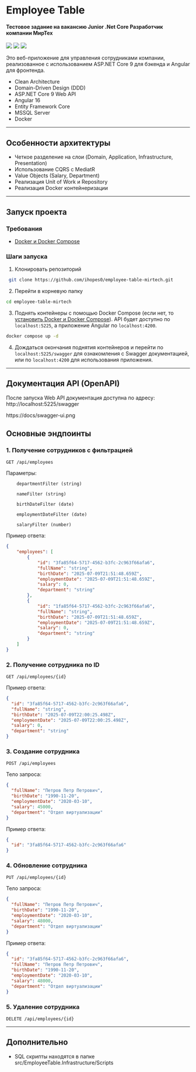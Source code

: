# Employee Table
#### Тестовое задание на вакансию Junior .Net Core Разработчик компании МирТех

![](https://img.shields.io/badge/.NET-9.0-blue)
![](https://img.shields.io/badge/Angular-16.0-red)
![](https://img.shields.io/badge/MSSQL-Server-lightgrey)

Это веб-приложение для управления сотрудниками компании, реализованное с использованием ASP.NET Core 9 для бэкенда и Angular для фронтенда.
- Clean Architecture
- Domain-Driven Design (DDD)
- ASP.NET Core 9 Web API
- Angular 16
- Entity Framework Core
- MSSQL Server
- Docker
***
## Особенности архитектуры
- Четкое разделение на слои (Domain, Application, Infrastructure, Presentation)
- Использование CQRS с MediatR
- Value Objects (Salary, Department)
- Реализация Unit of Work и Repository
- Реализация Docker контейнеризации
***
## Запуск проекта

### Требования
- [Docker и Docker Compose](https://docs.docker.com/engine/install/)

### Шаги запуска
1. Клонировать репозиторий
```bash
 git clone https://github.com/ihopes0/employee-table-mirtech.git
```
2. Перейти в корневую папку
```bash
cd employee-table-mirtech  
```
3. Поднять контейнеры с помощью Docker Compose (если нет, то [установить Docker и Docker Compose](https://docs.docker.com/engine/install/)). API будет доступно по `localhost:5225`, а приложение Angular по `localhost:4200`.
```bash
docker compose up -d
```
4. Дождаться окончания поднятия контейнеров и перейти по `localhost:5225/swagger` для ознакомления с Swagger документацией, или по `localhost:4200` для использования приложения.

***
## Документация API (OpenAPI)

После запуска Web API документация доступна по адресу: http://localhost:5225/swagger

https://docs/swagger-ui.png

## Основные эндпоинты

### 1. Получение сотрудников с фильтрацией

    GET /api/employees

Параметры:

        departmentFilter (string)

        nameFilter (string)

        birthDateFilter (date)

        employmentDateFilter (date)

        salaryFilter (number)

Пример ответа:
```json
{
    "employees": [
        {
            "id": "3fa85f64-5717-4562-b3fc-2c963f66afa6",
            "fullName": "string",
            "birthDate": "2025-07-09T21:51:48.659Z",
            "employmentDate": "2025-07-09T21:51:48.659Z",
            "salary": 0,
            "department": "string"
        },
        {
            "id": "1fa85f64-5717-4562-b3fc-2c963f66afa6",
            "fullName": "string",
            "birthDate": "2025-07-09T21:51:48.659Z",
            "employmentDate": "2025-07-09T21:51:48.659Z",
            "salary": 0,
            "department": "string"
        }
    ]
}
```

### 2. Получение сотрудника по ID

    GET /api/employees/{id}

Пример ответа:
```json
{
  "id": "3fa85f64-5717-4562-b3fc-2c963f66afa6",
  "fullName": "string",
  "birthDate": "2025-07-09T22:00:25.498Z",
  "employmentDate": "2025-07-09T22:00:25.498Z",
  "salary": 0,
  "department": "string"
}
```

### 3. Создание сотрудника

    POST /api/employees

Тело запроса:
```json
{
  "fullName": "Петров Петр Петрович",
  "birthDate": "1990-11-20",
  "employmentDate": "2020-03-10",
  "salary": 45000,
  "department": "Отдел виртуализации"
}
```
Пример ответа:
```json
{
  "id": "3fa85f64-5717-4562-b3fc-2c963f66afa6"
}
```

### 4. Обновление сотрудника

    PUT /api/employees/{id}

Тело запроса:
```json
{
  "fullName": "Петров Петр Петрович",
  "birthDate": "1990-11-20",
  "employmentDate": "2020-03-10",
  "salary": 48000,
  "department": "Отдел виртуализации"
}
```
Пример ответа:
```json
{
  "id": "3fa85f64-5717-4562-b3fc-2c963f66afa6",
  "fullName": "Петров Петр Петрович",
  "birthDate": "1990-11-20",
  "employmentDate": "2020-03-10",
  "salary": 48000,
  "department": "Отдел виртуализации"
}
```
### 5. Удаление сотрудника

    DELETE /api/employees/{id}

***

## Дополнительно
- SQL скрипты находятся в папке src/EmployeeTable.Infrastructure/Scripts
